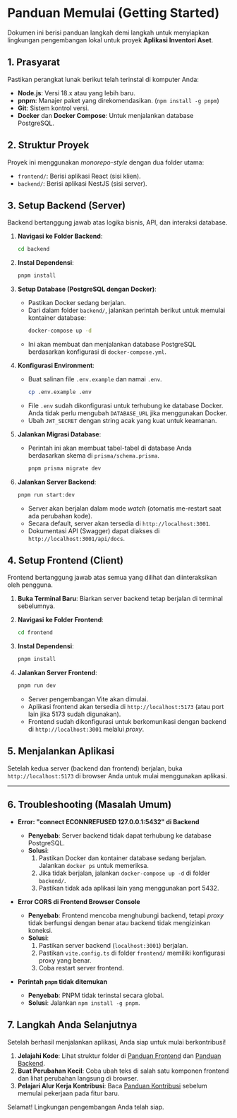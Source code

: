 # Panduan Memulai (Getting Started)

Dokumen ini berisi panduan langkah demi langkah untuk menyiapkan lingkungan pengembangan lokal untuk proyek **Aplikasi Inventori Aset**.

## 1. Prasyarat

Pastikan perangkat lunak berikut telah terinstal di komputer Anda:

-   **Node.js**: Versi 18.x atau yang lebih baru.
-   **pnpm**: Manajer paket yang direkomendasikan. (`npm install -g pnpm`)
-   **Git**: Sistem kontrol versi.
-   **Docker** dan **Docker Compose**: Untuk menjalankan database PostgreSQL.

## 2. Struktur Proyek

Proyek ini menggunakan _monorepo-style_ dengan dua folder utama:
-   `frontend/`: Berisi aplikasi React (sisi klien).
-   `backend/`: Berisi aplikasi NestJS (sisi server).

## 3. Setup Backend (Server)

Backend bertanggung jawab atas logika bisnis, API, dan interaksi database.

1.  **Navigasi ke Folder Backend**:
    ```bash
    cd backend
    ```

2.  **Instal Dependensi**:
    ```bash
    pnpm install
    ```

3.  **Setup Database (PostgreSQL dengan Docker)**:
    -   Pastikan Docker sedang berjalan.
    -   Dari dalam folder `backend/`, jalankan perintah berikut untuk memulai kontainer database:
        ```bash
        docker-compose up -d
        ```
    -   Ini akan membuat dan menjalankan database PostgreSQL berdasarkan konfigurasi di `docker-compose.yml`.

4.  **Konfigurasi Environment**:
    -   Buat salinan file `.env.example` dan namai `.env`.
        ```bash
        cp .env.example .env
        ```
    -   File `.env` sudah dikonfigurasi untuk terhubung ke database Docker. Anda tidak perlu mengubah `DATABASE_URL` jika menggunakan Docker.
    -   Ubah `JWT_SECRET` dengan string acak yang kuat untuk keamanan.

5.  **Jalankan Migrasi Database**:
    -   Perintah ini akan membuat tabel-tabel di database Anda berdasarkan skema di `prisma/schema.prisma`.
        ```bash
        pnpm prisma migrate dev
        ```

6.  **Jalankan Server Backend**:
    ```bash
    pnpm run start:dev
    ```
    -   Server akan berjalan dalam mode _watch_ (otomatis me-restart saat ada perubahan kode).
    -   Secara default, server akan tersedia di `http://localhost:3001`.
    -   Dokumentasi API (Swagger) dapat diakses di `http://localhost:3001/api/docs`.

## 4. Setup Frontend (Client)

Frontend bertanggung jawab atas semua yang dilihat dan diinteraksikan oleh pengguna.

1.  **Buka Terminal Baru**: Biarkan server backend tetap berjalan di terminal sebelumnya.

2.  **Navigasi ke Folder Frontend**:
    ```bash
    cd frontend
    ```

3.  **Instal Dependensi**:
    ```bash
    pnpm install
    ```

4.  **Jalankan Server Frontend**:
    ```bash
    pnpm run dev
    ```
    -   Server pengembangan Vite akan dimulai.
    -   Aplikasi frontend akan tersedia di `http://localhost:5173` (atau port lain jika 5173 sudah digunakan).
    -   Frontend sudah dikonfigurasi untuk berkomunikasi dengan backend di `http://localhost:3001` melalui _proxy_.

## 5. Menjalankan Aplikasi

Setelah kedua server (backend dan frontend) berjalan, buka `http://localhost:5173` di browser Anda untuk mulai menggunakan aplikasi.

---

## 6. Troubleshooting (Masalah Umum)

-   **Error: "connect ECONNREFUSED 127.0.0.1:5432" di Backend**
    -   **Penyebab**: Server backend tidak dapat terhubung ke database PostgreSQL.
    -   **Solusi**:
        1.  Pastikan Docker dan kontainer database sedang berjalan. Jalankan `docker ps` untuk memeriksa.
        2.  Jika tidak berjalan, jalankan `docker-compose up -d` di folder `backend/`.
        3.  Pastikan tidak ada aplikasi lain yang menggunakan port 5432.

-   **Error CORS di Frontend Browser Console**
    -   **Penyebab**: Frontend mencoba menghubungi backend, tetapi _proxy_ tidak berfungsi dengan benar atau backend tidak mengizinkan koneksi.
    -   **Solusi**:
        1.  Pastikan server backend (`localhost:3001`) berjalan.
        2.  Pastikan `vite.config.ts` di folder `frontend/` memiliki konfigurasi proxy yang benar.
        3.  Coba restart server frontend.

-   **Perintah `pnpm` tidak ditemukan**
    -   **Penyebab**: PNPM tidak terinstal secara global.
    -   **Solusi**: Jalankan `npm install -g pnpm`.

## 7. Langkah Anda Selanjutnya

Setelah berhasil menjalankan aplikasi, Anda siap untuk mulai berkontribusi!
1.  **Jelajahi Kode**: Lihat struktur folder di [Panduan Frontend](./FRONTEND_GUIDE.md) dan [Panduan Backend](./BACKEND_GUIDE.md).
2.  **Buat Perubahan Kecil**: Coba ubah teks di salah satu komponen frontend dan lihat perubahan langsung di browser.
3.  **Pelajari Alur Kerja Kontribusi**: Baca [Panduan Kontribusi](../../03_STANDARDS_AND_PROCESSES/CONTRIBUTING.md) sebelum memulai pekerjaan pada fitur baru.

Selamat! Lingkungan pengembangan Anda telah siap.